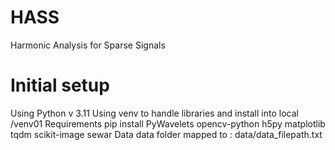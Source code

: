 # HASS
Harmonic Analysis for Sparse Signals

# Initial setup

Using Python v 3.11
Using venv to handle libraries and install into local /venv01
Requirements
 pip install PyWavelets opencv-python h5py matplotlib tqdm scikit-image sewar
Data
 data folder mapped to : data/data_filepath.txt